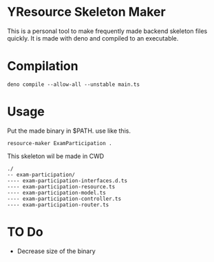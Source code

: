# YResource Skeleton Maker
This is a personal tool to make frequently made backend skeleton files quickly. It is made with deno and compiled to an executable.

# Compilation
```
deno compile --allow-all --unstable main.ts
```

# Usage
Put the made binary in $PATH. use like this.
```
resource-maker ExamParticipation .
```

This skeleton wil be made in CWD

```
./
-- exam-participation/
---- exam-participation-interfaces.d.ts
---- exam-participation-resource.ts
---- exam-participation-model.ts
---- exam-participation-controller.ts
---- exam-participation-router.ts
```

# TO Do
- Decrease size of the binary
